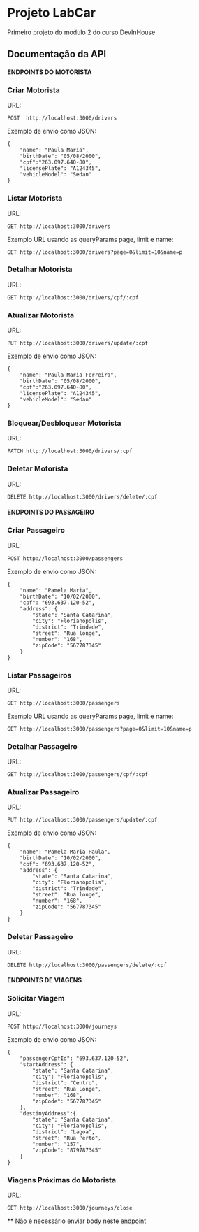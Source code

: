 
# Projeto LabCar

Primeiro projeto do modulo 2 do curso DevInHouse

## Documentação da API

#### ENDPOINTS DO MOTORISTA

### Criar Motorista 

URL:

```http
POST  http://localhost:3000/drivers
```

Exemplo de envio como JSON: 

```
{
	"name": "Paula Maria",
	"birthDate": "05/08/2000",
	"cpf":"263.097.640-80",
	"licensePlate": "A124345",
	"vehicleModel": "Sedan"
}

```

### Listar Motorista



URL:
```http
GET http://localhost:3000/drivers
```

Exemplo URL usando as queryParams page, limit e name:

```http
GET http://localhost:3000/drivers?page=0&limit=10&name=p
```


### Detalhar Motorista


URL:
```http
GET http://localhost:3000/drivers/cpf/:cpf
```

### Atualizar Motorista

URL:
```http
PUT http://localhost:3000/drivers/update/:cpf
```

Exemplo de envio como JSON:

```
{
	"name": "Paula Maria Ferreira",
	"birthDate": "05/08/2000",
	"cpf":"263.097.640-80",
	"licensePlate": "A124345",
	"vehicleModel": "Sedan"
}
```

### Bloquear/Desbloquear Motorista


URL:
```http
PATCH http://localhost:3000/drivers/:cpf
```

### Deletar Motorista

URL:
```http
DELETE http://localhost:3000/drivers/delete/:cpf
```


#### ENDPOINTS DO PASSAGEIRO

### Criar Passageiro 

URL:

```http
POST http://localhost:3000/passengers
```

Exemplo de envio como JSON:

```
{
	"name": "Pamela Maria",
	"birthDate": "10/02/2000",
	"cpf": "693.637.120-52",
	"address": {
		"state": "Santa Catarina",
		"city": "Florianópolis",
		"district": "Trindade",
		"street": "Rua longe",
		"number": "168",
		"zipCode": "567787345"
	}
}
```

### Listar Passageiros

URL:

```http
GET http://localhost:3000/passengers
```
Exemplo URL usando as queryParams page, limit e name:

```http
GET http://localhost:3000/passengers?page=0&limit=10&name=p
```

### Detalhar Passageiro

URL:

```http
GET http://localhost:3000/passengers/cpf/:cpf
```

### Atualizar Passageiro 

URL:

```http
PUT http://localhost:3000/passengers/update/:cpf
```

Exemplo de envio como JSON:

```
{
	"name": "Pamela Maria Paula",
	"birthDate": "10/02/2000",
	"cpf": "693.637.120-52",
	"address": {
		"state": "Santa Catarina",
		"city": "Florianópolis",
		"district": "Trindade",
		"street": "Rua longe",
		"number": "168",
		"zipCode": "567787345"
	}
}

```

### Deletar Passageiro

URL:

```http
DELETE http://localhost:3000/passengers/delete/:cpf
```

#### ENDPOINTS DE VIAGENS

### Solicitar Viagem

URL:

```http
POST http://localhost:3000/journeys
```
Exemplo de envio como JSON:

```
{
	"passengerCpfId": "693.637.120-52",
	"startAddress": {
		"state": "Santa Catarina",
		"city": "Florianópolis",
		"district": "Centro",
		"street": "Rua Longe",
		"number": "168",
		"zipCode": "567787345"
	},
	"destinyAddress":{
		"state": "Santa Catarina",
		"city": "Florianópolis",
		"district": "Lagoa",
		"street": "Rua Perto",
		"number": "157",
		"zipCode": "879787345"
	}
}

```

### Viagens Próximas do Motorista

URL:

```http
GET http://localhost:3000/journeys/close
```
** Não é necessário enviar body neste endpoint